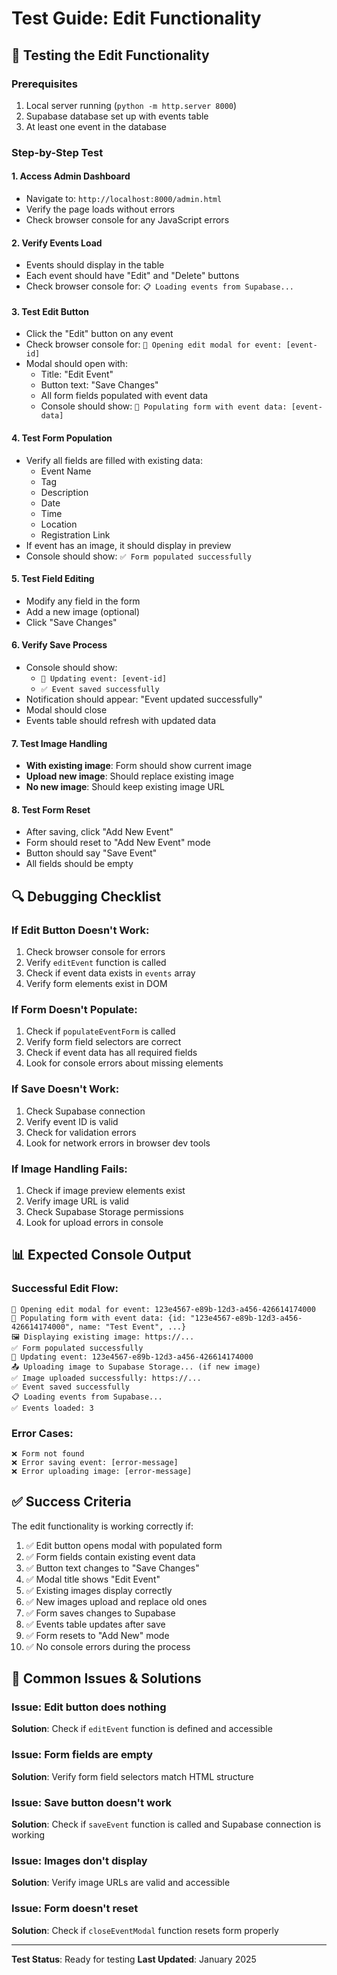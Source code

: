 # Test Guide: Edit Functionality

## 🧪 **Testing the Edit Functionality**

### **Prerequisites**
1. Local server running (`python -m http.server 8000`)
2. Supabase database set up with events table
3. At least one event in the database

### **Step-by-Step Test**

#### **1. Access Admin Dashboard**
- Navigate to: `http://localhost:8000/admin.html`
- Verify the page loads without errors
- Check browser console for any JavaScript errors

#### **2. Verify Events Load**
- Events should display in the table
- Each event should have "Edit" and "Delete" buttons
- Check browser console for: `📋 Loading events from Supabase...`

#### **3. Test Edit Button**
- Click the "Edit" button on any event
- Check browser console for: `🔄 Opening edit modal for event: [event-id]`
- Modal should open with:
  - Title: "Edit Event"
  - Button text: "Save Changes"
  - All form fields populated with event data
  - Console should show: `📝 Populating form with event data: [event-data]`

#### **4. Test Form Population**
- Verify all fields are filled with existing data:
  - Event Name
  - Tag
  - Description
  - Date
  - Time
  - Location
  - Registration Link
- If event has an image, it should display in preview
- Console should show: `✅ Form populated successfully`

#### **5. Test Field Editing**
- Modify any field in the form
- Add a new image (optional)
- Click "Save Changes"

#### **6. Verify Save Process**
- Console should show:
  - `🔄 Updating event: [event-id]`
  - `✅ Event saved successfully`
- Notification should appear: "Event updated successfully"
- Modal should close
- Events table should refresh with updated data

#### **7. Test Image Handling**
- **With existing image**: Form should show current image
- **Upload new image**: Should replace existing image
- **No new image**: Should keep existing image URL

#### **8. Test Form Reset**
- After saving, click "Add New Event"
- Form should reset to "Add New Event" mode
- Button should say "Save Event"
- All fields should be empty

## 🔍 **Debugging Checklist**

### **If Edit Button Doesn't Work:**
1. Check browser console for errors
2. Verify `editEvent` function is called
3. Check if event data exists in `events` array
4. Verify form elements exist in DOM

### **If Form Doesn't Populate:**
1. Check if `populateEventForm` is called
2. Verify form field selectors are correct
3. Check if event data has all required fields
4. Look for console errors about missing elements

### **If Save Doesn't Work:**
1. Check Supabase connection
2. Verify event ID is valid
3. Check for validation errors
4. Look for network errors in browser dev tools

### **If Image Handling Fails:**
1. Check if image preview elements exist
2. Verify image URL is valid
3. Check Supabase Storage permissions
4. Look for upload errors in console

## 📊 **Expected Console Output**

### **Successful Edit Flow:**
```
🔄 Opening edit modal for event: 123e4567-e89b-12d3-a456-426614174000
📝 Populating form with event data: {id: "123e4567-e89b-12d3-a456-426614174000", name: "Test Event", ...}
🖼️ Displaying existing image: https://...
✅ Form populated successfully
🔄 Updating event: 123e4567-e89b-12d3-a456-426614174000
📤 Uploading image to Supabase Storage... (if new image)
✅ Image uploaded successfully: https://...
✅ Event saved successfully
📋 Loading events from Supabase...
✅ Events loaded: 3
```

### **Error Cases:**
```
❌ Form not found
❌ Error saving event: [error-message]
❌ Error uploading image: [error-message]
```

## ✅ **Success Criteria**

The edit functionality is working correctly if:

1. ✅ Edit button opens modal with populated form
2. ✅ Form fields contain existing event data
3. ✅ Button text changes to "Save Changes"
4. ✅ Modal title shows "Edit Event"
5. ✅ Existing images display correctly
6. ✅ New images upload and replace old ones
7. ✅ Form saves changes to Supabase
8. ✅ Events table updates after save
9. ✅ Form resets to "Add New" mode
10. ✅ No console errors during the process

## 🚨 **Common Issues & Solutions**

### **Issue: Edit button does nothing**
**Solution**: Check if `editEvent` function is defined and accessible

### **Issue: Form fields are empty**
**Solution**: Verify form field selectors match HTML structure

### **Issue: Save button doesn't work**
**Solution**: Check if `saveEvent` function is called and Supabase connection is working

### **Issue: Images don't display**
**Solution**: Verify image URLs are valid and accessible

### **Issue: Form doesn't reset**
**Solution**: Check if `closeEventModal` function resets form properly

---

**Test Status**: Ready for testing
**Last Updated**: January 2025 